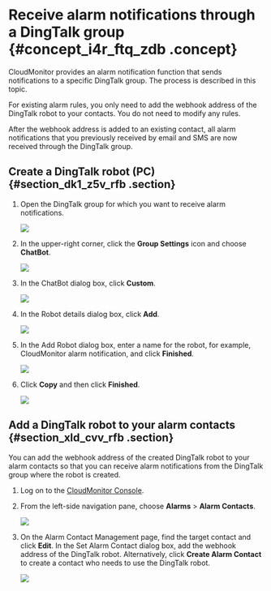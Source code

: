 # Receive alarm notifications through a DingTalk group {#concept_i4r_ftq_zdb .concept}

CloudMonitor provides an alarm notification function that sends notifications to a specific DingTalk group. The process is described in this topic.

For existing alarm rules, you only need to add the webhook address of the DingTalk robot to your contacts. You do not need to modify any rules.

After the webhook address is added to an existing contact, all alarm notifications that you previously received by email and SMS are now received through the DingTalk group.

## Create a DingTalk robot \(PC\) {#section_dk1_z5v_rfb .section}

1.  Open the DingTalk group for which you want to receive alarm notifications.

    ![](http://static-aliyun-doc.oss-cn-hangzhou.aliyuncs.com/assets/img/6237/154417606021624_en-US.png)

2.  In the upper-right corner, click the **Group Settings** icon and choose **ChatBot**.

    ![](http://static-aliyun-doc.oss-cn-hangzhou.aliyuncs.com/assets/img/6237/154417606121626_en-US.png)

3.  In the ChatBot dialog box, click **Custom**.

    ![](http://static-aliyun-doc.oss-cn-hangzhou.aliyuncs.com/assets/img/6237/154417606121627_en-US.png)

4.  In the Robot details dialog box, click **Add**.

    ![](http://static-aliyun-doc.oss-cn-hangzhou.aliyuncs.com/assets/img/6237/154417606121628_en-US.png)

5.  In the Add Robot dialog box, enter a name for the robot, for example, CloudMonitor alarm notification, and click **Finished**.

    ![](http://static-aliyun-doc.oss-cn-hangzhou.aliyuncs.com/assets/img/6237/154417606121631_en-US.png)

6.  Click **Copy** and then click **Finished**.

    ![](http://static-aliyun-doc.oss-cn-hangzhou.aliyuncs.com/assets/img/6237/154417606121632_en-US.png)


## Add a DingTalk robot to your alarm contacts {#section_xld_cvv_rfb .section}

You can add the webhook address of the created DingTalk robot to your alarm contacts so that you can receive alarm notifications from the DingTalk group where the robot is created.

1.  Log on to the [CloudMonitor Console](https://partners-intl.console.aliyun.com/#/cms).
2.  From the left-side navigation pane, choose **Alarms** \> **Alarm Contacts**.

    ![](http://static-aliyun-doc.oss-cn-hangzhou.aliyuncs.com/assets/img/6237/154417606121662_en-US.png)

3.  On the Alarm Contact Management page, find the target contact and click **Edit**. In the Set Alarm Contact dialog box, add the webhook address of the DingTalk robot. Alternatively, click **Create Alarm Contact** to create a contact who needs to use the DingTalk robot.

    ![](http://static-aliyun-doc.oss-cn-hangzhou.aliyuncs.com/assets/img/6237/154417606121663_en-US.png)


